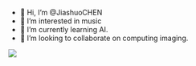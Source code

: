 - 👋 Hi, I’m @JiashuoCHEN
- 👀 I’m interested in music
- 🌱 I’m currently learning AI.
- 💞️ I’m looking to collaborate on computing imaging.

<!---
JiashuoCHEN/JiashuoCHEN is a ✨ special ✨ repository because its `README.md` (this file) appears on your GitHub profile.
You can click the Preview link to take a look at your changes.
--->
![](https://komarev.com/ghpvc/?username=JiashuoCHEN)

